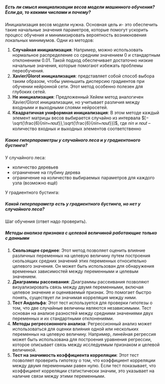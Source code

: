 ##### Есть ли смысл инициализации весов модели машинного обучения? Если да, то какими числами и почему?

Инициализация весов модели нужна. Основная цель и- это обеспечить такие начальные значения параметров, которые помогут ускорить процесс обучения и минимизировать вероятность возникновения локальных минимумов.
Одни из методов:
1. **Случайная инициализация**: Например, можно использовать нормальное распределение со средним значением 0 и стандартным отклонением 0.01. Такой подход обеспечивает достаточно низкие начальные значения, которые помогают избежать проблемы переобучения.
2. **Xavier/Glorot инициализация**: представляет собой способ выбора таким образом, чтобы уменьшить дисперсию градиентов при обучении нейронной сети. Этот метод особенно полезен для глубоких сетей.
3. **He инициализация**: Предложенный Хейем метод аналогичен Xavier/Glorot инициализации, но учитывает различия между входными и выходными слоями нейросетей.
4. **Квадратичная униформная инициализация**: В этом методе каждый элемент матрицы весов выбирается случайно из интервала $[−\sqrt{\frac{6}{𝑛𝑖𝑛+𝑛𝑜𝑢𝑡}},\sqrt{\frac{6}{𝑛𝑖𝑛+𝑛𝑜𝑢𝑡}}]$, где 𝑛𝑖𝑛​ и 𝑛𝑜𝑢𝑡​ – количество входных и выходных элементов соответственно

##### Какие гиперпараметры у случайного леса и у градиентоного бустинга?

У случайного леса:
- количество деревьев
- ограничение на глубину дерева
- ограничение на количество выбираемых параметров для каждого узла
(возможно ещё)

У градиентного бустинга:


##### Какой гиперпараметр есть у градиентного бустинга, но нет у случайного леса?

Шаг обучения (ответ надо проверить).

##### Методы анализа признака с целевой величиной работающие только с данными
1. **Скользящее среднее**: Этот метод позволяет оценить влияние различных переменных на целевую величину путем построения скользящих средних значений этих переменных относительно целевого значения. Он может быть использован для обнаружения временных зависимостей между переменными и целевым значением.
2. **Диаграммы рассеивания**: Диаграммы рассеивания позволяют визуализировать связь между двумя переменными, включая целевое значение и оцениваемый признак. Это помогает быстро понять, существует ли значимая корреляция между ними.
3. **Тест Андольфа**: Этот тест используется для проверки гипотезы о том, что две случайные величины являются независимыми. Тест основан на анализе разностей между средними значениями двух переменных и их стандартными отклонениями.
4. **Методы регрессионного анализа**: Регрессионный анализ может использоваться для оценки влияния одной или нескольких переменных на целевую величину. Например, линейная регрессия может быть использована для построения уравнения регрессии, которое описывает связь между исследуемым признаком и целевой величиной.
5. **Тест на значимость коэффициента корреляции**: Этот тест позволяет проверить гипотезу о том, что коэффициент корреляции между двумя переменными равен нулю. Если тест показывает, что коэффициент корреляции статистически значим, это указывает на наличие связи между этими переменными.